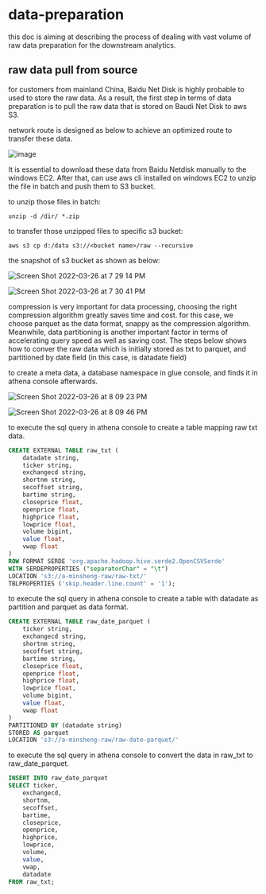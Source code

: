 # data-preparation

this doc is aiming at describing the process of dealing with vast volume of raw data preparation for the downstream analytics.

## raw data pull from source
for customers from mainland China, Baidu Net Disk is highly probable to used to store the raw data. As a result, the first step in terms of data preparation is to pull the raw data that is stored on Baudi Net Disk to aws S3.

network route is designed as below to achieve an optimized route to transfer these data.

![image](https://user-images.githubusercontent.com/97269758/160224355-aadf9cbb-71e7-4b8e-8803-30b974e48e43.png)

It is essential to download these data from Baidu Netdisk manually to the windows EC2. After that, can use aws cli installed on windows EC2 to unzip the file in batch and push them to S3 bucket.

to unzip those files in batch:
```
unzip -d /dir/ *.zip
```
to transfer those unzipped files to specific s3 bucket:
```
aws s3 cp d:/data s3://<bucket name>/raw --recursive
```
the snapshot of s3 bucket as shown as below:

![Screen Shot 2022-03-26 at 7 29 14 PM](https://user-images.githubusercontent.com/97269758/160237363-cd8412ba-7d02-44dd-b8d4-c6c3ebce09d0.png)

![Screen Shot 2022-03-26 at 7 30 41 PM](https://user-images.githubusercontent.com/97269758/160237427-67374731-e2b6-45f9-8024-ff87a37be06f.png)

compression is very important for data processing, choosing the right compression algorithm greatly saves time and cost.
for this case, we choose parquet as the data format, snappy as the compression algorithm. Meanwhile, data partitioning is another important factor in terms of accelerating query speed as well as saving cost.
The steps below shows how to conver the raw data which is initially stored as txt to parquet, and partitioned by date field (in this case, is datadate field)

to create a meta data, a database namespace in glue console, and finds it in athena console afterwards.

![Screen Shot 2022-03-26 at 8 09 23 PM](https://user-images.githubusercontent.com/97269758/160238739-8f8dd6aa-959f-4d90-bd71-fdcd1d0430b4.png)

![Screen Shot 2022-03-26 at 8 09 46 PM](https://user-images.githubusercontent.com/97269758/160238755-4d4c1dab-7440-4772-b540-0a8226311b8b.png)

to execute the sql query in athena console to create a table mapping raw txt data.

```sql
CREATE EXTERNAL TABLE raw_txt (
	datadate string,
	ticker string,
	exchangecd string,
	shortnm string,
	secoffset string,
	bartime string,
	closeprice float,
	openprice float,
	highprice float,
	lowprice float,
	volume bigint,
	value float,
	vwap float
) 
ROW FORMAT SERDE 'org.apache.hadoop.hive.serde2.OpenCSVSerde' 
WITH SERDEPROPERTIES ("separatorChar" = "\t")
LOCATION 's3://a-minsheng-raw/raw-txt/' 
TBLPROPERTIES ('skip.header.line.count' = '1');
```
to execute the sql query in athena console to create a table with datadate as partition and parquet as data format.

```sql
CREATE EXTERNAL TABLE raw_date_parquet (
	ticker string,
	exchangecd string,
	shortnm string,
	secoffset string,
	bartime string,
	closeprice float,
	openprice float,
	highprice float,
	lowprice float,
	volume bigint,
	value float,
	vwap float
) 
PARTITIONED BY (datadate string)
STORED AS parquet
LOCATION 's3://a-minsheng-raw/raw-date-parquet/'
```

to execute the sql query in athena console to convert the data in raw_txt to raw_date_parquet.

```sql
INSERT INTO raw_date_parquet
SELECT ticker,
	exchangecd,
	shortnm,
	secoffset,
	bartime,
	closeprice,
	openprice,
	highprice,
	lowprice,
	volume,
	value,
	vwap,
	datadate
FROM raw_txt;
```

